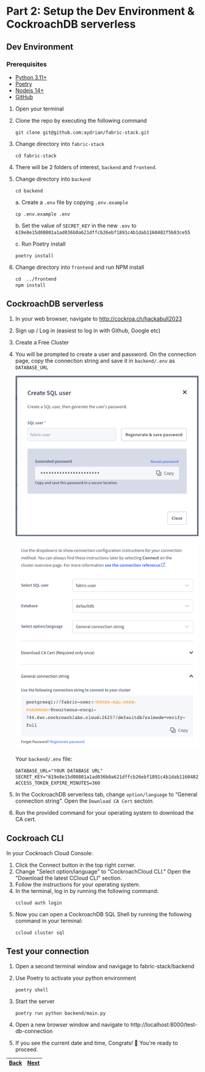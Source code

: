 # Part 2: Setup the Dev Environment & CockroachDB serverless

## Dev Environment

### Prerequisites

- [Python 3.11+](https://wiki.python.org/moin/BeginnersGuide/Download)
- [Poetry](https://python-poetry.org/docs/#installation)
- [Nodejs 14+](https://nodejs.org/en/download)
- [GitHub](https://docs.github.com/en/get-started/quickstart)

1. Open your terminal
1. Clone the repo by executing the following command
   ```shell
   git clone git@github.com:aydrian/fabric-stack.git
   ```
1. Change directory into `fabric-stack`
   ```shell
   cd fabric-stack
   ```
1. There will be 2 folders of interest, `backend` and `frontend`.
1. Change directory into `backend`

   ```shell
   cd backend
   ```

   a. Create a `.env` file by copying `.env.example`

   ```shell
   cp .env.example .env
   ```

   b. Set the value of `SECRET_KEY` in the new `.env` to `619e8e15d08801a1ad036b0a621dffcb26ebf1891c4b1dab1160482f5b83ce55`

   c. Run Poetry install

   ```shell
   poetry install
   ```

1. Change directory into `frontend` and run NPM install
   ```shell
   cd  ../frontend
   npm install
   ```

## CockroachDB serverless

1. In your web browser, navigate to http://cockroa.ch/hackabull2023
1. Sign up / Log in (easiest to log in with Github, Google etc)
1. Create a Free Cluster
1. You will be prompted to create a user and password. On the connection page, copy the connection string and save it in `backend/.env` as `DATABASE_URL`

   ![Create SQL user](assets/3.png)

   ![Connection page](assets/4.png)

   Your `backend/.env` file:

   ```shell
   DATABASE_URL="YOUR DATABASE URL"
   SECRET_KEY="619e8e15d08801a1ad036b0a621dffcb26ebf1891c4b1dab1160482f5b83ce55"
   ACCESS_TOKEN_EXPIRE_MINUTES=360
   ```

1. In the CockroachDB serverless tab, change `option/language` to “General connection string”. Open the `Download CA Cert` sectoin.
1. Run the provided command for your operating system to download the CA cert.

## Cockroach CLI

In your Cockroach Cloud Console:

1. Click the Connect button in the top right corner.
1. Change "Select option/language" to "CockroachCloud CLI." Open the "Download the latest CCloud CLI" section.
1. Follow the instructions for your operating system.
1. In the terminal, log in by running the following command:
   ```shell
   ccloud auth login
   ```
1. Now you can open a CockroachDB SQL Shell by running the following command in your terminal:
   ```shell
   ccloud cluster sql
   ```

## Test your connection

1. Open a second terminal window and navigage to fabric-stack/backend
1. Use Poetry to activate your python environment
   ```shell
   poetry shell
   ```
1. Start the server

   ```shell
   poetry run python backend/main.py
   ```

1. Open a new browser window and navigate to http://localhost:8000/test-db-connection
1. If you see the current date and time, Congrats! 🎉 You're ready to proceed.

| [Back](part-1.md) | [Next](part-3.md) |
| ----------------- | ----------------- |
